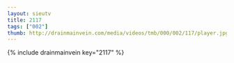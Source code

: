 ```yaml
--- 
layout: sieutv
title: 2117
tags: ["002"]
thumb: http://drainmainvein.com/media/videos/tmb/000/002/117/player.jpg
---
```

{% include drainmainvein key="2117" %} 
